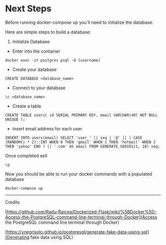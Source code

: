 # Next Steps
Before running docker-compose up you'll need to initialize the database.

Here are simple steps to build a database:

1. Initialize Database

+ Enter into the container

`docker exec -it postgres psql -U [username]`

+ Create your database

`CREATE DATABASE <database_name>`

+ Connect to your database

`\c <database_name>`

+ Create a table

`CREATE TABLE users( id SERIAL PRIMARY KEY, email VARCHAR(40) NOT NULL UNIQUE );`

+ Insert email address for each user

`INSERT INTO users(email) SELECT 'user_' || seq | '@' || ( CASE (RANDOM() * 2)::INT WHEN 0 THEN 'gmail' WHEN 1 THEN 'hotmail' WHEN 2 THEN 'yahoo' END ) || '.com' AS email FROM GENERATE_SERIES(1, 10) seq;`

Once completed exit

`\q`

Now you should be able to run your docker commands with a populated database

`docker-compose up`

***
Credits

[https://github.com/Radu-Raicea/Dockerized-Flask/wiki/%5BDocker%5D-Access-the-PostgreSQL-command-line-terminal-through-Docker](Access the PostgreSQL command line terminal through Docker)

[https://vnegrisolo.github.io/postgresql/generate-fake-data-using-sql](Generating fake data using SQL)